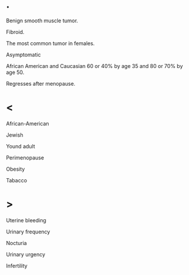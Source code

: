 # .

Benign smooth muscle tumor.

Fibroid.

The most common tumor in females.

Asymptomatic

African American and Caucasian 60 or 40% by age 35 and 80 or 70% by age 50.

Regresses after menopause.

# <

African-American

Jewish

Yound adult

Perimenopause

Obesity

Tabacco

# >

Uterine bleeding

Urinary frequency

Nocturia

Urinary urgency

Infertility
